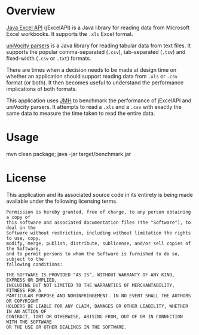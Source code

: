 # Overview

[Java Excel API](http://jexcelapi.sourceforge.net) (jExcelAPI) is a Java
library for reading data from Microsoft Excel workbooks. It supports the
`.xls` Excel format.

[uniVocity parsers](https://github.com/uniVocity/univocity-parsers) is a
Java library for reading tabular data from text files. It supports the
popular comma-separated (`.csv`), tab-separated (`.tsv`) and fixed-width
(`.csv` or `.txt`) formats.

There are times when a decision needs to be made at design time on
whether an application should support reading data from `.xls` or `.csv`
format (or both). It then becomes useful to understand the performance
implications of both formats.

This application uses [JMH](http://openjdk.java.net/projects/code-tools/jmh/)
to benchmark the performance of jExcelAPI and uniVocity parsers. It
attempts to read a `.xls` and a `.csv` with exactly the same data to
measure the time taken to read the entire data.

# Usage

mvn clean package; java -jar target/benchmark.jar

# License

This application and its associated source code in its entirety is being made available under the following licensing terms.

    Permission is hereby granted, free of charge, to any person obtaining a copy of
    this software and associated documentation files (the "Software"), to deal in the
    Software without restriction, including without limitation the rights to use, copy,
    modify, merge, publish, distribute, sublicense, and/or sell copies of the Software,
    and to permit persons to whom the Software is furnished to do so, subject to the
    following conditions:

    THE SOFTWARE IS PROVIDED "AS IS", WITHOUT WARRANTY OF ANY KIND, EXPRESS OR IMPLIED,
    INCLUDING BUT NOT LIMITED TO THE WARRANTIES OF MERCHANTABILITY, FITNESS FOR A
    PARTICULAR PURPOSE AND NONINFRINGEMENT. IN NO EVENT SHALL THE AUTHORS OR COPYRIGHT
    HOLDERS BE LIABLE FOR ANY CLAIM, DAMAGES OR OTHER LIABILITY, WHETHER IN AN ACTION OF
    CONTRACT, TORT OR OTHERWISE, ARISING FROM, OUT OF OR IN CONNECTION WITH THE SOFTWARE
    OR THE USE OR OTHER DEALINGS IN THE SOFTWARE.
